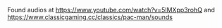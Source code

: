 Found audios at https://www.youtube.com/watch?v=5IMXpp3rohQ and https://www.classicgaming.cc/classics/pac-man/sounds
